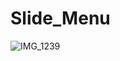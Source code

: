 # Slide_Menu

![IMG_1239](https://user-images.githubusercontent.com/56534371/69492779-c9cf1680-0ed0-11ea-9c60-ef811288d4c0.gif)
